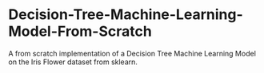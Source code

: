 # Decision-Tree-Machine-Learning-Model-From-Scratch

A from scratch implementation of a Decision Tree Machine Learning Model on the Iris Flower dataset from sklearn.
